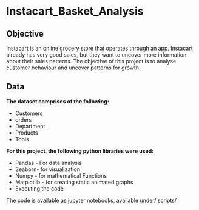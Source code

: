 # Instacart_Basket_Analysis

## Objective
Instacart is an online grocery store that operates through an app. Instacart already has very good sales, but they want to uncover more information about their sales patterns. The objective of this project is to analyse customer behaviour and uncover patterns for growth.

## Data
**The dataset comprises of the following:**

- Customers
- orders
- Department
- Products
- Tools
  
**For this project, the following python libraries were used:**

- Pandas - For data analysis
- Seaborn- for visualization
- Numpy - for mathematical Functions
- Matplotlib - for creating static animated graphs
- Executing the code
  
The code is available as jupyter notebooks, available under/ scripts/
